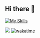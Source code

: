 ## Hi there 👋
[![My Skills](https://skillicons.dev/icons?i=html,css,js,jquery,php,mysql,mongodb,laravel,bootstrap,tailwindcss,flutter,selenium,regex,github,figma,maven,aws,gcp,vscode,atom,wordpress,sass,photoshop,cloudflare&perline=8)]()

![](https://komarev.com/ghpvc/?username=MasterSJit&label=PROFILE+VIEWS&style=for-the-badge)
[![wakatime](https://wakatime.com/badge/user/78618301-1835-485c-902d-fda561adbb48.svg?style=for-the-badge)](https://wakatime.com/@78618301-1835-485c-902d-fda561adbb48)


<!--
**MasterSJit/MasterSJit** is a ✨ _special_ ✨ repository because its `README.md` (this file) appears on your GitHub profile.

Here are some ideas to get you started:

- 🔭 I’m currently working on ...
- 🌱 I’m currently learning ...
- 👯 I’m looking to collaborate on ...
- 🤔 I’m looking for help with ...
- 💬 Ask me about ...
- 📫 How to reach me: ...
- 😄 Pronouns: ...
- ⚡ Fun fact: ...
-->
